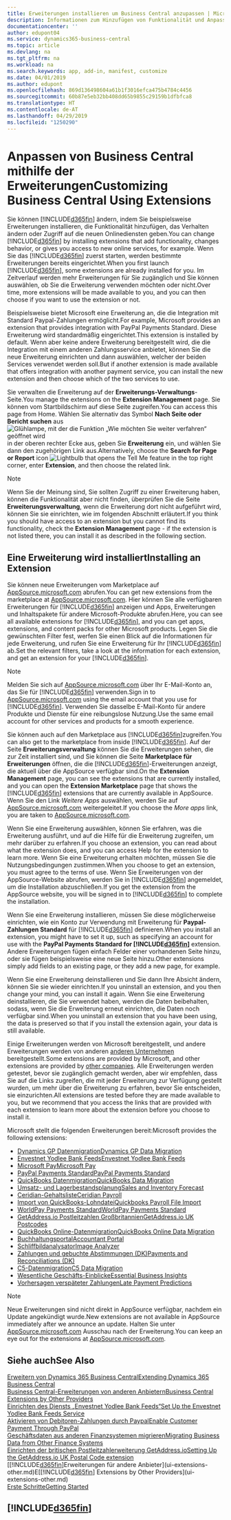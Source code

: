 ```yaml
---
title: Erweiterungen installieren um Business Central anzupassen | Microsoft Docs
description: Informationen zum Hinzufügen von Funktionalität und Anpassungen für Business Central durch die Installation von Erweiterungen.
documentationcenter: ''
author: edupont04
ms.service: dynamics365-business-central
ms.topic: article
ms.devlang: na
ms.tgt_pltfrm: na
ms.workload: na
ms.search.keywords: app, add-in, manifest, customize
ms.date: 04/01/2019
ms.author: edupont
ms.openlocfilehash: 869d136498604a61b1f3016efca475b4784c4456
ms.sourcegitcommit: 60b87e5eb32bb408dd65b9855c29159b1dfbfca8
ms.translationtype: HT
ms.contentlocale: de-AT
ms.lasthandoff: 04/29/2019
ms.locfileid: "1250290"
---
```

# <a name="customizing-business-central-using-extensions"></a><span data-ttu-id="d8992-103">Anpassen von Business Central mithilfe der Erweiterungen</span><span class="sxs-lookup"><span data-stu-id="d8992-103">Customizing Business Central Using Extensions</span></span>
<span data-ttu-id="d8992-104">Sie können [!INCLUDE[d365fin](includes/d365fin_md.md)] ändern, indem Sie beispielsweise Erweiterungen installieren, die Funktionalität hinzufügen, das Verhalten ändern oder Zugriff auf die neuen Onlinediensten geben.</span><span class="sxs-lookup"><span data-stu-id="d8992-104">You can change [!INCLUDE[d365fin](includes/d365fin_md.md)] by installing extensions that add functionality, changes behavior, or gives you access to new online services, for example.</span></span>
<span data-ttu-id="d8992-105">Wenn Sie das [!INCLUDE[d365fin](includes/d365fin_md.md)] zuerst starten, werden bestimmte Erweiterungen bereits eingerichtet.</span><span class="sxs-lookup"><span data-stu-id="d8992-105">When you first launch [!INCLUDE[d365fin](includes/d365fin_md.md)], some extensions are already installed for you.</span></span> <span data-ttu-id="d8992-106">Im Zeitverlauf werden mehr Erweiterungen für Sie zugänglich und Sie können auswählen, ob Sie die Erweiterung verwenden möchten oder nicht.</span><span class="sxs-lookup"><span data-stu-id="d8992-106">Over time, more extensions will be made available to you, and you can then choose if you want to use the extension or not.</span></span>

<span data-ttu-id="d8992-107">Beispielsweise bietet Microsoft eine Erweiterung an, die die Integration mit Standard Paypal-Zahlungen ermöglicht.</span><span class="sxs-lookup"><span data-stu-id="d8992-107">For example, Microsoft provides an extension that provides integration with PayPal Payments Standard.</span></span> <span data-ttu-id="d8992-108">Diese Erweiterung wird standardmäßig eingerichtet.</span><span class="sxs-lookup"><span data-stu-id="d8992-108">This extension is installed by default.</span></span>
<span data-ttu-id="d8992-109">Wenn aber keine andere Erweiterung bereitgestellt wird, die die Integration mit einem anderen Zahlungsservice anbietet, können Sie die neue Erweiterung einrichten und dann auswählen, welcher der beiden Services verwendet werden soll.</span><span class="sxs-lookup"><span data-stu-id="d8992-109">But if another extension is made available that offers integration with another payment service, you can install the new extension and then choose which of the two services to use.</span></span>  

<span data-ttu-id="d8992-110">Sie verwalten die Erweiterung auf der **Erweiterungs-Verwaltungs**-Seite.</span><span class="sxs-lookup"><span data-stu-id="d8992-110">You manage the extensions on the **Extension Management** page.</span></span> <span data-ttu-id="d8992-111">Sie können vom Startbildschirm auf diese Seite zugreifen.</span><span class="sxs-lookup"><span data-stu-id="d8992-111">You can access this page from Home.</span></span> <span data-ttu-id="d8992-112">Wählen Sie alternativ das Symbol **Nach Seite oder Bericht suchen** aus ![Glühlampe, mit der die Funktion „Wie möchten Sie weiter verfahren“ geöffnet wird](media/ui-search/search_small.png "Wie möchten Sie weiter verfahren") in der oberen rechter Ecke aus, geben Sie **Erweiterung** ein, und wählen Sie dann den zugehörigen Link aus.</span><span class="sxs-lookup"><span data-stu-id="d8992-112">Alternatively, choose the **Search for Page or Report** icon ![Lightbulb that opens the Tell Me feature](media/ui-search/search_small.png "Tell me what you want to do") in the top right corner, enter **Extension**, and then choose the related link.</span></span>  

> [!NOTE]  
>   <span data-ttu-id="d8992-113">Wenn Sie der Meinung sind, Sie sollten Zugriff zu einer Erweiterung haben, können die Funktionalität aber nicht finden, überprüfen Sie die Seite **Erweiterungsverwaltung**, wenn die Erweiterung dort nicht aufgeführt wird, können Sie sie einrichten, wie im folgenden Abschnitt erläutert.</span><span class="sxs-lookup"><span data-stu-id="d8992-113">If you think you should have access to an extension but you cannot find its functionality, check the **Extension Management** page - if the extension is not listed there, you can install it as described in the following section.</span></span>  

## <a name="installing-an-extension"></a><span data-ttu-id="d8992-114">Eine Erweiterung wird installiert</span><span class="sxs-lookup"><span data-stu-id="d8992-114">Installing an Extension</span></span>
<span data-ttu-id="d8992-115">Sie können neue Erweiterungen vom Marketplace auf [AppSource.microsoft.com](https://appsource.microsoft.com/en-us/marketplace/apps?src=dynamics365website&product=dynamics-365-business-central) abrufen.</span><span class="sxs-lookup"><span data-stu-id="d8992-115">You can get new extensions from the marketplace at [AppSource.microsoft.com](https://appsource.microsoft.com/en-us/marketplace/apps?src=dynamics365website&product=dynamics-365-business-central).</span></span> <span data-ttu-id="d8992-116">Hier können Sie alle verfügbaren Erweiterungen für [!INCLUDE[d365fin](includes/d365fin_md.md)] anzeigen und Apps, Erweiterungen und Inhaltspakete für andere Microsoft-Produkte abrufen.</span><span class="sxs-lookup"><span data-stu-id="d8992-116">Here, you can see all available extensions for [!INCLUDE[d365fin](includes/d365fin_md.md)], and you can get apps, extensions, and content packs for other Microsoft products.</span></span> <span data-ttu-id="d8992-117">Legen Sie die gewünschten Filter fest, werfen Sie einen Blick auf die Informationen für jede Erweiterung, und rufen Sie eine Erweiterung für Ihr [!INCLUDE[d365fin](includes/d365fin_md.md)] ab.</span><span class="sxs-lookup"><span data-stu-id="d8992-117">Set the relevant filters, take a look at the information for each extension, and get an extension for your [!INCLUDE[d365fin](includes/d365fin_md.md)].</span></span>  
> [!NOTE]  
>   <span data-ttu-id="d8992-118">Melden Sie sich auf [AppSource.microsoft.com](https://appsource.microsoft.com/) über Ihr E-Mail-Konto an, das Sie für [!INCLUDE[d365fin](includes/d365fin_md.md)] verwenden.</span><span class="sxs-lookup"><span data-stu-id="d8992-118">Sign in to [AppSource.microsoft.com](https://appsource.microsoft.com/) using the email account that you use for [!INCLUDE[d365fin](includes/d365fin_md.md)].</span></span> <span data-ttu-id="d8992-119">Verwenden Sie dasselbe E-Mail-Konto für andere Produkte und Dienste für eine reibungslose Nutzung.</span><span class="sxs-lookup"><span data-stu-id="d8992-119">Use the same email account for other services and products for a smooth experience.</span></span>  

<span data-ttu-id="d8992-120">Sie können auch auf den Marketplace aus [!INCLUDE[d365fin](includes/d365fin_md.md)]zugreifen.</span><span class="sxs-lookup"><span data-stu-id="d8992-120">You can also get to the marketplace from inside [!INCLUDE[d365fin](includes/d365fin_md.md)].</span></span> <span data-ttu-id="d8992-121">Auf der Seite **Erweiterungsverwaltung** können Sie die Erweiterungen sehen, die zur Zeit installiert sind, und Sie können die Seite **Marketplace für Erweiterungen** öffnen, die die [!INCLUDE[d365fin](includes/d365fin_md.md)]-Erweiterungen anzeigt, die aktuell über die AppSource verfügbar sind.</span><span class="sxs-lookup"><span data-stu-id="d8992-121">On the **Extension Management** page, you can see the extensions that are currently installed, and you can open the **Extension Marketplace** page that shows the [!INCLUDE[d365fin](includes/d365fin_md.md)] extensions that are currently available in AppSource.</span></span> <span data-ttu-id="d8992-122">Wenn Sie den Link *Weitere Apps* auswählen, werden Sie auf [AppSource.microsoft.com](https://appsource.microsoft.com/en-us/marketplace/apps?product=dynamics-365%3Bdynamics-365-for-financials&page=1) weitergeleitet.</span><span class="sxs-lookup"><span data-stu-id="d8992-122">If you choose the *More apps* link, you are taken to [AppSource.microsoft.com](https://appsource.microsoft.com/en-us/marketplace/apps?product=dynamics-365%3Bdynamics-365-for-financials&page=1).</span></span>  

<span data-ttu-id="d8992-123">Wenn Sie eine Erweiterung auswählen, können Sie erfahren, was die Erweiterung ausführt, und auf die Hilfe für die Erweiterung zugreifen, um mehr darüber zu erfahren.</span><span class="sxs-lookup"><span data-stu-id="d8992-123">If you choose an extension, you can read about what the extension does, and you can access Help for the extension to learn more.</span></span> <span data-ttu-id="d8992-124">Wenn Sie eine Erweiterung erhalten möchten, müssen Sie die Nutzungsbedingungen zustimmen.</span><span class="sxs-lookup"><span data-stu-id="d8992-124">When you choose to get an extension, you must agree to the terms of use.</span></span> <span data-ttu-id="d8992-125">Wenn Sie Erweiterungen von der AppSource-Website abrufen, werden Sie in [!INCLUDE[d365fin](includes/d365fin_md.md)] angemeldet, um die Installation abzuschließen.</span><span class="sxs-lookup"><span data-stu-id="d8992-125">If you get the extension from the AppSource website, you will be signed in to [!INCLUDE[d365fin](includes/d365fin_md.md)] to complete the installation.</span></span>  

<span data-ttu-id="d8992-126">Wenn Sie eine Erweiterung installieren, müssen Sie diese möglicherweise einrichten, wie ein Konto zur Verwendung mit Erweiterung für **Paypal-Zahlungen Standard** für [!INCLUDE[d365fin](includes/d365fin_md.md)] definieren.</span><span class="sxs-lookup"><span data-stu-id="d8992-126">When you install an extension, you might have to set it up, such as specifying an account for use with the **PayPal Payments Standard for [!INCLUDE[d365fin](includes/d365fin_md.md)]** extension.</span></span>
<span data-ttu-id="d8992-127">Andere Erweiterungen fügen einfach Felder einer vorhandenen Seite hinzu, oder sie fügen beispielsweise eine neue Seite hinzu.</span><span class="sxs-lookup"><span data-stu-id="d8992-127">Other extensions simply add fields to an existing page, or they add a new page, for example.</span></span>   

<span data-ttu-id="d8992-128">Wenn Sie eine Erweiterung deinstallieren und Sie dann Ihre Absicht ändern, können Sie sie wieder einrichten.</span><span class="sxs-lookup"><span data-stu-id="d8992-128">If you uninstall an extension, and you then change your mind, you can install it again.</span></span> <span data-ttu-id="d8992-129">Wenn Sie eine Erweiterung deinstallieren, die Sie verwendet haben, werden die Daten beibehalten, sodass, wenn Sie die Erweiterung erneut einrichten, die Daten noch verfügbar sind.</span><span class="sxs-lookup"><span data-stu-id="d8992-129">When you uninstall an extension that you have been using, the data is preserved so that if you install the extension again, your data is still available.</span></span>  

<span data-ttu-id="d8992-130">Einige Erweiterungen werden von Microsoft bereitgestellt, und andere Erweiterungen werden von anderen [anderen Unternehmen](ui-extensions-other.md) bereitgestellt.</span><span class="sxs-lookup"><span data-stu-id="d8992-130">Some extensions are provided by Microsoft, and other extensions are provided by [other companies](ui-extensions-other.md).</span></span> <span data-ttu-id="d8992-131">Alle Erweiterungen werden getestet, bevor sie zugänglich gemacht werden, aber wir empfehlen, dass Sie auf die Links zugreifen, die mit jeder Erweiterung zur Verfügung gestellt wurden, um mehr über die Erweiterung zu erfahren, bevor Sie entscheiden, sie einzurichten.</span><span class="sxs-lookup"><span data-stu-id="d8992-131">All extensions are tested before they are made available to you, but we recommend that you access the links that are provided with each extension to learn more about the extension before you choose to install it.</span></span>  

<span data-ttu-id="d8992-132">Microsoft stellt die folgenden Erweiterungen bereit:</span><span class="sxs-lookup"><span data-stu-id="d8992-132">Microsoft provides the following extensions:</span></span>  

* [<span data-ttu-id="d8992-133">Dynamics GP Datenmigration</span><span class="sxs-lookup"><span data-stu-id="d8992-133">Dynamics GP Data Migration</span></span>](ui-extensions-dynamicsgp-data-migration.md)  
* [<span data-ttu-id="d8992-134">Envestnet Yodlee Bank Feeds</span><span class="sxs-lookup"><span data-stu-id="d8992-134">Envestnet Yodlee Bank Feeds</span></span>](ui-extensions-yodlee-bank-feeds.md)  
* [<span data-ttu-id="d8992-135">Microsoft Pay</span><span class="sxs-lookup"><span data-stu-id="d8992-135">Microsoft Pay</span></span>](ui-extensions-microsoft-pay-payments.md)  
* [<span data-ttu-id="d8992-136">PayPal Payments Standard</span><span class="sxs-lookup"><span data-stu-id="d8992-136">PayPal Payments Standard</span></span>](ui-extensions-paypal-payments-standard.md)  
* [<span data-ttu-id="d8992-137">QuickBooks Datenmigration</span><span class="sxs-lookup"><span data-stu-id="d8992-137">QuickBooks Data Migration</span></span>](ui-extensions-quickbooks-data-migration.md)  
* [<span data-ttu-id="d8992-138">Umsatz- und Lagerbestandsplanung</span><span class="sxs-lookup"><span data-stu-id="d8992-138">Sales and Inventory Forecast</span></span>](ui-extensions-sales-forecast.md)  
* [<span data-ttu-id="d8992-139">Ceridian-Gehaltsliste</span><span class="sxs-lookup"><span data-stu-id="d8992-139">Ceridian Payroll</span></span>](ui-extensions-ceridian-payroll.md)  
* [<span data-ttu-id="d8992-140">Import von QuickBooks-Lohndatei</span><span class="sxs-lookup"><span data-stu-id="d8992-140">Quickbooks Payroll File Import</span></span>](ui-extensions-quickbooks-payroll.md)  
* [<span data-ttu-id="d8992-141">WorldPay Payments Standard</span><span class="sxs-lookup"><span data-stu-id="d8992-141">WorldPay Payments Standard</span></span>](ui-extensions-worldpay-payments-standard.md)  
* [<span data-ttu-id="d8992-142">GetAddress.io Postleitzahlen Großbritannien</span><span class="sxs-lookup"><span data-stu-id="d8992-142">GetAddress.io UK Postcodes</span></span>](ui-extensions-getaddressio.md)  
* [<span data-ttu-id="d8992-143">QuickBooks Online-Datenmigration</span><span class="sxs-lookup"><span data-stu-id="d8992-143">QuickBooks Online Data Migration</span></span>](ui-extensions-quickbooks-online-data-migration.md)  
* [<span data-ttu-id="d8992-144">Buchhaltungsportal</span><span class="sxs-lookup"><span data-stu-id="d8992-144">Accountant Portal</span></span>](ui-extensions-accountant-portal.md)  
* [<span data-ttu-id="d8992-145">Schliffbildanalysator</span><span class="sxs-lookup"><span data-stu-id="d8992-145">Image Analyzer</span></span>](ui-extensions-image-analyzer.md)  
* [<span data-ttu-id="d8992-146">Zahlungen und gebuchte Abstimmungen (DK)</span><span class="sxs-lookup"><span data-stu-id="d8992-146">Payments and Reconciliations (DK)</span></span>](ui-extensions-payments-reconciliation-formats-dk.md)  
* [<span data-ttu-id="d8992-147">C5-Datenmigration</span><span class="sxs-lookup"><span data-stu-id="d8992-147">C5 Data Migration</span></span>](ui-extensions-c5-data-migration.md)  
* [<span data-ttu-id="d8992-148">Wesentliche Geschäfts-Einblicke</span><span class="sxs-lookup"><span data-stu-id="d8992-148">Essential Business Insights</span></span>](ui-extensions-essential-business-insights.md)  
* [<span data-ttu-id="d8992-149">Vorhersagen verspäteter Zahlungen</span><span class="sxs-lookup"><span data-stu-id="d8992-149">Late Payment Predictions</span></span>](ui-extensions-late-payment-prediction.md  )

> [!NOTE]  
>  <span data-ttu-id="d8992-150">Neue Erweiterungen sind nicht direkt in AppSource verfügbar, nachdem ein Update angekündigt wurde.</span><span class="sxs-lookup"><span data-stu-id="d8992-150">New extensions are not available in AppSource immediately after we announce an update.</span></span> <span data-ttu-id="d8992-151">Halten Sie unter [AppSource.microsoft.com](https://appsource.microsoft.com/en-us/marketplace/apps?product=dynamics-365%3Bdynamics-365-for-financials&page=1) Ausschau nach der Erweiterung.</span><span class="sxs-lookup"><span data-stu-id="d8992-151">You can keep an eye out for the extensions at [AppSource.microsoft.com](https://appsource.microsoft.com/en-us/marketplace/apps?product=dynamics-365%3Bdynamics-365-for-financials&page=1).</span></span>

## <a name="see-also"></a><span data-ttu-id="d8992-152">Siehe auch</span><span class="sxs-lookup"><span data-stu-id="d8992-152">See Also</span></span>
[<span data-ttu-id="d8992-153">Erweitern von Dynamics 365 Business Central</span><span class="sxs-lookup"><span data-stu-id="d8992-153">Extending Dynamics 365 Business Central</span></span>](about-develop-extensions.md)  
[<span data-ttu-id="d8992-154">Business Central-Erweiterungen von anderen Anbietern</span><span class="sxs-lookup"><span data-stu-id="d8992-154">Business Central Extensions by Other Providers</span></span>](ui-extensions-other.md)  
[<span data-ttu-id="d8992-155">Einrichten des Diensts „Envestnet Yodlee Bank Feeds“</span><span class="sxs-lookup"><span data-stu-id="d8992-155">Set Up the Envestnet Yodlee Bank Feeds Service</span></span>](bank-how-setup-bank-statement-service.md)  
[<span data-ttu-id="d8992-156">Aktivieren von Debitoren-Zahlungen durch Paypal</span><span class="sxs-lookup"><span data-stu-id="d8992-156">Enable Customer Payment Through PayPal</span></span>](sales-how-enable-payment-service-extensions.md)  
[<span data-ttu-id="d8992-157">Geschäftsdaten aus anderen Finanzsystemen migrieren</span><span class="sxs-lookup"><span data-stu-id="d8992-157">Migrating Business Data from Other Finance Systems</span></span>](across-import-data-configuration-packages.md)  
[<span data-ttu-id="d8992-158">Einrichten der britischen Postleitzahlerweiterung GetAddress.io</span><span class="sxs-lookup"><span data-stu-id="d8992-158">Setting Up the GetAddress.io UK Postal Code extension</span></span>](LocalFunctionality/UnitedKingdom/uk-setup-postal-code-service.md)  
<span data-ttu-id="d8992-159">[[!INCLUDE[d365fin](includes/d365fin_md.md)]Erweiterungen für andere Anbieter](ui-extensions-other.md)E</span><span class="sxs-lookup"><span data-stu-id="d8992-159">[[!INCLUDE[d365fin](includes/d365fin_md.md)] Extensions by Other Providers](ui-extensions-other.md)</span></span>  
[<span data-ttu-id="d8992-160">Erste Schritte</span><span class="sxs-lookup"><span data-stu-id="d8992-160">Getting Started</span></span>](product-get-started.md)  

## [!INCLUDE[d365fin](includes/free_trial_md.md)]  
